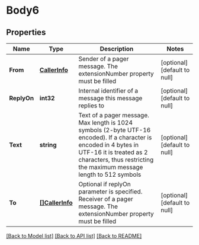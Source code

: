 # Body6

## Properties
Name | Type | Description | Notes
------------ | ------------- | ------------- | -------------
**From** | [**CallerInfo**](CallerInfo.md) | Sender of a pager message. The extensionNumber property must be filled | [optional] [default to null]
**ReplyOn** | **int32** | Internal identifier of a message this message replies to | [optional] [default to null]
**Text** | **string** | Text of a pager message. Max length is 1024 symbols (2-byte UTF-16 encoded). If a character is encoded in 4 bytes in UTF-16 it is treated as 2 characters, thus restricting the maximum message length to 512 symbols | [optional] [default to null]
**To** | [**[]CallerInfo**](CallerInfo.md) | Optional if replyOn parameter is specified. Receiver of a pager message. The extensionNumber property must be filled | [optional] [default to null]

[[Back to Model list]](../README.md#documentation-for-models) [[Back to API list]](../README.md#documentation-for-api-endpoints) [[Back to README]](../README.md)


